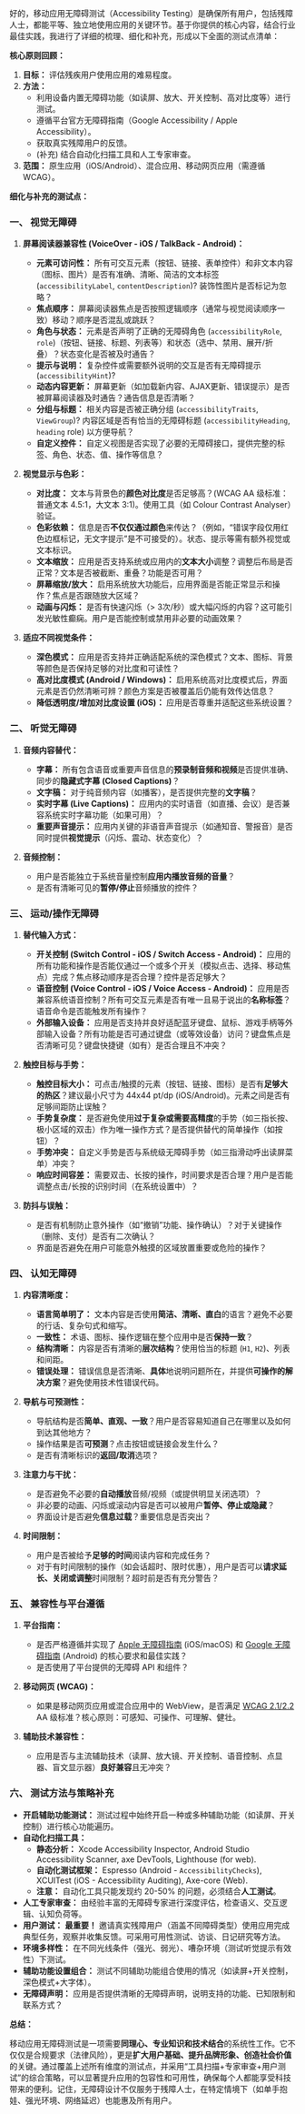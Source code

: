 好的，移动应用无障碍测试（Accessibility Testing）是确保所有用户，包括残障人士，都能平等、独立地使用应用的关键环节。基于你提供的核心内容，结合行业最佳实践，我进行了详细的梳理、细化和补充，形成以下全面的测试点清单：

**核心原则回顾：**

1.  **目标：** 评估残疾用户使用应用的难易程度。
2.  **方法：**
    *   利用设备内置无障碍功能（如读屏、放大、开关控制、高对比度等）进行测试。
    *   遵循平台官方无障碍指南（Google Accessibility / Apple Accessibility）。
    *   获取真实残障用户的反馈。
    *   (补充) 结合自动化扫描工具和人工专家审查。
3.  **范围：** 原生应用（iOS/Android）、混合应用、移动网页应用（需遵循 WCAG）。

**细化与补充的测试点：**

### 一、 视觉无障碍

1.  **屏幕阅读器兼容性 (VoiceOver - iOS / TalkBack - Android)：**
    *   **元素可访问性：** 所有可交互元素（按钮、链接、表单控件）和非文本内容（图标、图片）是否有准确、清晰、简洁的文本标签 (`accessibilityLabel`, `contentDescription`)? 装饰性图片是否标记为忽略？
    *   **焦点顺序：** 屏幕阅读器焦点是否按照逻辑顺序（通常与视觉阅读顺序一致）移动？顺序是否混乱或跳跃？
    *   **角色与状态：** 元素是否声明了正确的无障碍角色 (`accessibilityRole`, `role`)（按钮、链接、标题、列表等）和状态（选中、禁用、展开/折叠）？状态变化是否被及时通告？
    *   **提示与说明：** 复杂控件或需要额外说明的交互是否有无障碍提示 (`accessibilityHint`)?
    *   **动态内容更新：** 屏幕更新（如加载新内容、AJAX更新、错误提示）是否被屏幕阅读器及时通告？通告信息是否清晰？
    *   **分组与标题：** 相关内容是否被正确分组 (`accessibilityTraits`, `ViewGroup`)? 内容区域是否有恰当的无障碍标题 (`accessibilityHeading`, `heading` role) 以方便导航？
    *   **自定义控件：** 自定义视图是否实现了必要的无障碍接口，提供完整的标签、角色、状态、值、操作等信息？

2.  **视觉显示与色彩：**
    *   **对比度：** 文本与背景色的**颜色对比度**是否足够高？(WCAG AA 级标准：普通文本 4.5:1，大文本 3:1)。使用工具（如 Colour Contrast Analyser）验证。
    *   **色彩依赖：** 信息是否**不仅仅通过颜色**来传达？（例如，“错误字段仅用红色边框标记，无文字提示”是不可接受的）。状态、提示等需有额外视觉或文本标识。
    *   **文本缩放：** 应用是否支持系统或应用内的**文本大小**调整？调整后布局是否正常？文本是否被截断、重叠？功能是否可用？
    *   **屏幕缩放/放大：** 启用系统放大功能后，应用界面是否能正常显示和操作？焦点是否跟随放大区域？
    *   **动画与闪烁：** 是否有快速闪烁（> 3次/秒）或大幅闪烁的内容？这可能引发光敏性癫痫。用户是否能控制或禁用非必要的动画效果？

3.  **适应不同视觉条件：**
    *   **深色模式：** 应用是否支持并正确适配系统的深色模式？文本、图标、背景等颜色是否保持足够的对比度和可读性？
    *   **高对比度模式 (Android / Windows)：** 启用系统高对比度模式后，界面元素是否仍然清晰可辨？颜色方案是否被覆盖后仍能有效传达信息？
    *   **降低透明度/增加对比度设置 (iOS)：** 应用是否尊重并适配这些系统设置？

### 二、 听觉无障碍

1.  **音频内容替代：**
    *   **字幕：** 所有包含语音或重要声音信息的**预录制音频和视频**是否提供准确、同步的**隐藏式字幕 (Closed Captions)**？
    *   **文字稿：** 对于纯音频内容（如播客），是否提供完整的**文字稿**？
    *   **实时字幕 (Live Captions)：** 应用内的实时语音（如直播、会议）是否兼容系统实时字幕功能（如果可用）？
    *   **重要声音提示：** 应用内关键的非语音声音提示（如通知音、警报音）是否同时提供**视觉提示**（闪烁、震动、状态变化）？

2.  **音频控制：**
    *   用户是否能独立于系统音量控制**应用内播放音频的音量**？
    *   是否有清晰可见的**暂停/停止**音频播放的控件？

### 三、 运动/操作无障碍

1.  **替代输入方式：**
    *   **开关控制 (Switch Control - iOS / Switch Access - Android)：** 应用的所有功能和操作是否能仅通过一个或多个开关（模拟点击、选择、移动焦点）完成？焦点移动顺序是否合理？控件是否足够大？
    *   **语音控制 (Voice Control - iOS / Voice Access - Android)：** 应用是否兼容系统语音控制？所有可交互元素是否有唯一且易于说出的**名称标签**？语音命令是否能触发所有操作？
    *   **外部输入设备：** 应用是否支持并良好适配蓝牙键盘、鼠标、游戏手柄等外部输入设备？所有功能是否可通过键盘（或等效设备）访问？键盘焦点是否清晰可见？键盘快捷键（如有）是否合理且不冲突？

2.  **触控目标与手势：**
    *   **触控目标大小：** 可点击/触摸的元素（按钮、链接、图标）是否有**足够大的热区**？建议最小尺寸为 44x44 pt/dp (iOS/Android)。元素之间是否有足够间距防止误触？
    *   **手势复杂度：** 是否避免使用**过于复杂或需要高精度**的手势（如三指长按、极小区域的双击）作为唯一操作方式？是否提供替代的简单操作（如按钮）？
    *   **手势冲突：** 自定义手势是否与系统级无障碍手势（如三指滑动呼出读屏菜单）冲突？
    *   **响应时间容差：** 需要双击、长按的操作，时间要求是否合理？用户是否能调整点击/长按的识别时间（在系统设置中）？

3.  **防抖与误触：**
    *   是否有机制防止意外操作（如“撤销”功能、操作确认）？对于关键操作（删除、支付）是否有二次确认？
    *   界面是否避免在用户可能意外触摸的区域放置重要或危险的操作？

### 四、 认知无障碍

1.  **内容清晰度：**
    *   **语言简单明了：** 文本内容是否使用**简洁、清晰、直白**的语言？避免不必要的行话、复杂句式和缩写。
    *   **一致性：** 术语、图标、操作逻辑在整个应用中是否**保持一致**？
    *   **结构清晰：** 内容是否有清晰的**层次结构**？使用恰当的标题 (`H1`, `H2`)、列表和间距。
    *   **错误处理：** 错误信息是否清晰、**具体**地说明问题所在，并提供**可操作的解决方案**？避免使用技术性错误代码。

2.  **导航与可预测性：**
    *   导航结构是否**简单、直观、一致**？用户是否容易知道自己在哪里以及如何到达其他地方？
    *   操作结果是否**可预测**？点击按钮或链接会发生什么？
    *   是否有清晰标识的**返回/取消**选项？

3.  **注意力与干扰：**
    *   是否避免不必要的**自动播放**音频/视频（或提供明显关闭选项）？
    *   非必要的动画、闪烁或滚动内容是否可以被用户**暂停、停止或隐藏**？
    *   界面设计是否避免**信息过载**？重要信息是否突出？

4.  **时间限制：**
    *   用户是否被给予**足够的时间**阅读内容和完成任务？
    *   对于有时间限制的操作（如会话超时、限时优惠），用户是否可以**请求延长、关闭或调整**时间限制？超时前是否有充分警告？

### 五、 兼容性与平台遵循

1.  **平台指南：**
    *   是否严格遵循并实现了 [Apple 无障碍指南](https://developer.apple.com/accessibility/) (iOS/macOS) 和 [Google 无障碍指南](https://developer.android.com/guide/topics/ui/accessibility) (Android) 的核心要求和最佳实践？
    *   是否使用了平台提供的无障碍 API 和组件？

2.  **移动网页 (WCAG)：**
    *   如果是移动网页应用或混合应用中的 WebView，是否满足 [WCAG 2.1/2.2](https://www.w3.org/WAI/standards-guidelines/wcag/) AA 级标准？核心原则：可感知、可操作、可理解、健壮。

3.  **辅助技术兼容性：**
    *   应用是否与主流辅助技术（读屏、放大镜、开关控制、语音控制、点显器、盲文显示器）**良好兼容**且无冲突？

### 六、 测试方法与策略补充

*   **开启辅助功能测试：** 测试过程中始终开启一种或多种辅助功能（如读屏、开关控制）进行核心功能遍历。
*   **自动化扫描工具：**
    *   **静态分析：** Xcode Accessibility Inspector, Android Studio Accessibility Scanner, axe DevTools, Lighthouse (for web).
    *   **自动化测试框架：** Espresso (Android - `AccessibilityChecks`), XCUITest (iOS - Accessibility Auditing), Axe-core (Web).
    *   **注意：** 自动化工具只能发现约 20-50% 的问题，必须结合**人工测试**。
*   **人工专家审查：** 由经验丰富的无障碍专家进行深度评估，检查语义、交互逻辑、认知负荷等。
*   **用户测试：** **最重要！** 邀请真实残障用户（涵盖不同障碍类型）使用应用完成典型任务，观察并收集反馈。可采用可用性测试、访谈、日记研究等方法。
*   **环境多样性：** 在不同光线条件（强光、弱光）、嘈杂环境（测试听觉提示有效性）下测试。
*   **辅助功能设置组合：** 测试不同辅助功能组合使用的情况（如读屏+开关控制，深色模式+大字体）。
*   **无障碍声明：** 应用是否提供清晰的无障碍声明，说明支持的功能、已知限制和联系方式？

**总结：**

移动应用无障碍测试是一项需要**同理心、专业知识和技术结合**的系统性工作。它不仅仅是合规要求（法律风险），更是**扩大用户基础、提升品牌形象、创造社会价值**的关键。通过覆盖上述所有维度的测试点，并采用“工具扫描+专家审查+用户测试”的综合策略，可以显著提升应用的包容性和可用性，确保每个人都能享受科技带来的便利。记住，无障碍设计不仅服务于残障人士，在特定情境下（如单手抱娃、强光环境、网络延迟）也能惠及所有用户。